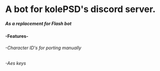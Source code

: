 # A bot for kolePSD's discord server.
##### As a replacement for Flash bot

**-Features-**
###### -Character ID's for porting manually
###### -Aes keys
